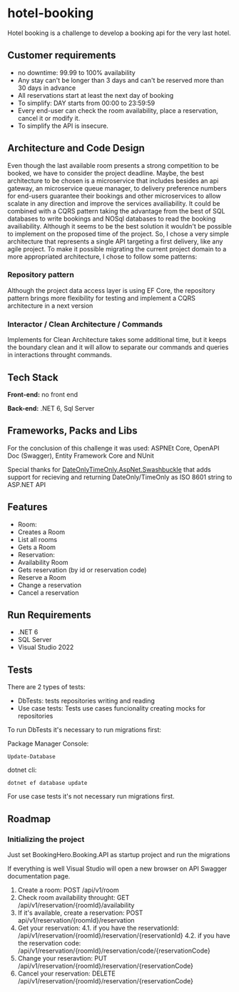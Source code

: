 
# hotel-booking

Hotel booking is a challenge to develop a booking api for the very last hotel.


## Customer requirements

- no downtime: 99.99 to 100% availability
- Any stay can't be longer than 3 days and can't be reserved more than 30 days in advance
- All reservations start at least the next day of booking
- To simplify: DAY starts from 00:00 to 23:59:59
- Every end-user can check the room availability, place a reservation, cancel it or modify it.
- To simplify the API is insecure.
## Architecture and Code Design

Even though the last available room presents a strong competition to be booked, we have to consider the project deadline. Maybe, the best architecture to be chosen is a microservice that includes besides an api gateway, an microservice queue manager, to delivery preference numbers for end-users guarantee their bookings and other microservices to allow scalate in any direction and improve the services availiability. It could be combined with a CQRS pattern taking the advantage from the best of SQL databases to write bookings and NOSql databases to read the booking availiability.
Although it seems to be the best solution it wouldn't be possible to implement on the proposed time of the project. So, I chose a very simple architecture that represents a single API targeting a first delivery, like any agile project.
To make it possible migrating the current project domain to a more appropriated architecture, I chose to follow some patterns:

### Repository pattern
Although the project data access layer is using EF Core, the repository pattern brings more flexibility for testing and implement a CQRS architecture in a next version

### Interactor / Clean Architecture / Commands
Implements for Clean Architecture takes some additional time, but it keeps the boundary clean and it will allow to separate our commands and queries in interactions throught commands.



## Tech Stack

**Front-end:** no front end

**Back-end:** .NET 6, Sql Server


## Frameworks, Packs and Libs
For the conclusion of this challenge it was used:
ASPNEt Core, OpenAPI Doc (Swagger), Entity Framework Core and NUnit

Special thanks for [DateOnlyTimeOnly.AspNet.Swashbuckle](https://www.nuget.org/packages/DateOnlyTimeOnly.AspNet.Swashbuckle/) that adds support for recieving and returning DateOnly/TimeOnly as ISO 8601 string to ASP.NET API

## Features

* Room:
 * Creates a Room
 * List all rooms
 * Gets a Room
* Reservation:
 * Availability Room
 * Gets reservation (by id or reservation code)
 * Reserve a Room
 * Change a reservation
 * Cancel a reservation




## Run Requirements
* .NET 6
* SQL Server 
* Visual Studio 2022
## Tests
There are 2 types of tests:
* DbTests: tests repositories writing and reading
* Use case tests: Tests use cases funcionality creating mocks for repositories

To run DbTests it's necessary to run migrations first:

Package Manager Console:
```
Update-Database
```
dotnet cli:
```
dotnet ef database update
```

For use case tests it's not necessary run migrations first.
## Roadmap

### Initializing the project
Just set BookingHero.Booking.API as startup project and run the migrations

If everything is well Visual Studio will open a new browser on API Swagger documentation page.

1. Create a room: POST /api/v1/room
2. Check room availability throught: GET /api/v1/reservation/{roomId}/availability
3. If it's available, create a reservation: POST api/v1/reservation/{roomId}/reservation
4. Get your reservation: 
4.1. if you have the reservationId: /api/v1/reservation/{roomId}/reservation/{reservationId}
4.2. if you have the reservation code: /api/v1/reservation/{roomId}/reservation/code/{reservationCode}
5. Change your reseravtion: PUT /api/v1/reservation/{roomId}/reservation/{reservationCode}
6. Cancel your reservation: DELETE /api/v1/reservation/{roomId}/reservation/{reservationCode}
